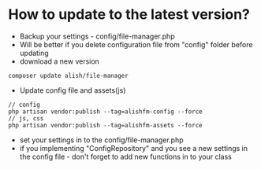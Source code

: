 # How to update to the latest version?

- Backup your settings - config/file-manager.php
- Will be better if you delete configuration file from "config" folder before updating
- download a new version

```
composer update alish/file-manager
```

- Update config file and assets(js)

```
// config
php artisan vendor:publish --tag=alishfm-config --force
// js, css
php artisan vendor:publish --tag=alishfm-assets --force
```

- set your settings in to the config/file-manager.php
- if you implementing "ConfigRepository" and you see a new settings in 
the config file - don't forget to add new functions in to your class

